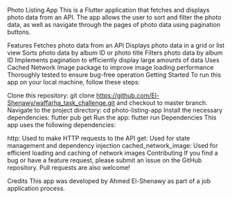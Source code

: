 Photo Listing App
This is a Flutter application that fetches and displays photo data from an API. The app allows the user to sort and filter the photo data, as well as navigate through the pages of photo data using pagination buttons.

Features
Fetches photo data from an API
Displays photo data in a grid or list view
Sorts photo data by album ID or photo title
Filters photo data by album ID
Implements pagination to efficiently display large amounts of data
Uses Cached Network Image package to improve image loading performance
Thoroughly tested to ensure bug-free operation
Getting Started
To run this app on your local machine, follow these steps:

Clone this repository: git clone https://github.com/El-Shenawy/waffarha_task_challenge.git and checkout to master branch.
Navigate to the project directory: cd photo-listing-app
Install the necessary dependencies: flutter pub get
Run the app: flutter run
Dependencies
This app uses the following dependencies:

http: Used to make HTTP requests to the API
get: Used for state management and dependency injection
cached_network_image: Used for efficient loading and caching of network images
Contributing
If you find a bug or have a feature request, please submit an issue on the GitHub repository. Pull requests are also welcome!

Credits
This app was developed by Ahmed El-Shenawy as part of a job application process.

